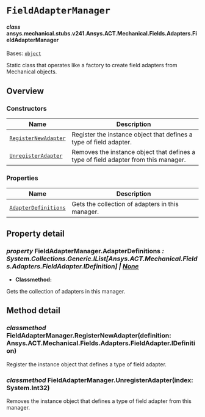 # `FieldAdapterManager`



#### *class* ansys.mechanical.stubs.v241.Ansys.ACT.Mechanical.Fields.Adapters.FieldAdapterManager

Bases: [`object`](https://docs.python.org/3/library/functions.html#object)

Static class that operates like a factory to create field adapters from Mechanical objects.

<!-- !! processed by numpydoc !! -->

<a id="overview"></a>

## Overview

### Constructors

| Name | Description |
|-----------------------------------------------------------------------------------------------------------------------------------------------------|-------------------------------------------------------------------------------------|
| [`RegisterNewAdapter`](../../../../../../v242/Ansys/ACT/Mechanical/Fields/Adapters/FieldAdapterManager.md#FieldAdapterManager.RegisterNewAdapter)   | Register the instance object that defines a type of field adapter.                  |
| [`UnregisterAdapter`](../../../../../../v242/Ansys/ACT/Mechanical/Fields/Adapters/FieldAdapterManager.md#FieldAdapterManager.UnregisterAdapter)     | Removes the instance object that defines a type of field adapter from this manager. |

### Properties

| Name | Description |
|-----------------------------------------------------------------------------------------------------------------------------------------------------|----------------------------------------------------|
| [`AdapterDefinitions`](../../../../../../v242/Ansys/ACT/Mechanical/Fields/Adapters/FieldAdapterManager.md#FieldAdapterManager.AdapterDefinitions)   | Gets the collection of adapters in this manager.   |

<a id="property-detail"></a>

## Property detail

<a id="FieldAdapterManager.AdapterDefinitions"></a>

### *property* FieldAdapterManager.AdapterDefinitions *: System.Collections.Generic.IList[Ansys.ACT.Mechanical.Fields.Adapters.FieldAdapter.IDefinition] | [None](https://docs.python.org/3/library/constants.html#None)*

* **Classmethod:**

Gets the collection of adapters in this manager.

<!-- !! processed by numpydoc !! -->

<a id="method-detail"></a>

## Method detail

<a id="FieldAdapterManager.RegisterNewAdapter"></a>

### *classmethod* FieldAdapterManager.RegisterNewAdapter(definition: Ansys.ACT.Mechanical.Fields.Adapters.FieldAdapter.IDefinition)

Register the instance object that defines a type of field adapter.

<!-- !! processed by numpydoc !! -->

<a id="FieldAdapterManager.UnregisterAdapter"></a>

### *classmethod* FieldAdapterManager.UnregisterAdapter(index: System.Int32)

Removes the instance object that defines a type of field adapter from this manager.

<!-- !! processed by numpydoc !! -->

